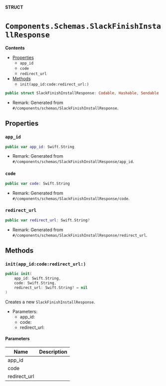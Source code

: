 **STRUCT**

# `Components.Schemas.SlackFinishInstallResponse`

**Contents**

- [Properties](#properties)
  - `app_id`
  - `code`
  - `redirect_url`
- [Methods](#methods)
  - `init(app_id:code:redirect_url:)`

```swift
public struct SlackFinishInstallResponse: Codable, Hashable, Sendable
```

- Remark: Generated from `#/components/schemas/SlackFinishInstallResponse`.

## Properties
### `app_id`

```swift
public var app_id: Swift.String
```

- Remark: Generated from `#/components/schemas/SlackFinishInstallResponse/app_id`.

### `code`

```swift
public var code: Swift.String
```

- Remark: Generated from `#/components/schemas/SlackFinishInstallResponse/code`.

### `redirect_url`

```swift
public var redirect_url: Swift.String?
```

- Remark: Generated from `#/components/schemas/SlackFinishInstallResponse/redirect_url`.

## Methods
### `init(app_id:code:redirect_url:)`

```swift
public init(
    app_id: Swift.String,
    code: Swift.String,
    redirect_url: Swift.String? = nil
)
```

Creates a new `SlackFinishInstallResponse`.

- Parameters:
  - app_id:
  - code:
  - redirect_url:

#### Parameters

| Name | Description |
| ---- | ----------- |
| app_id |  |
| code |  |
| redirect_url |  |
